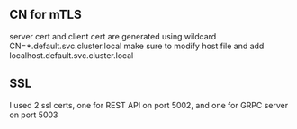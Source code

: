 ﻿## CN for mTLS
server cert and client cert are generated using wildcard CN=*.default.svc.cluster.local
make sure to modify host file and add localhost.default.svc.cluster.local

## SSL
I used 2 ssl certs, one for REST API on port 5002, and one for GRPC server on port 5003
